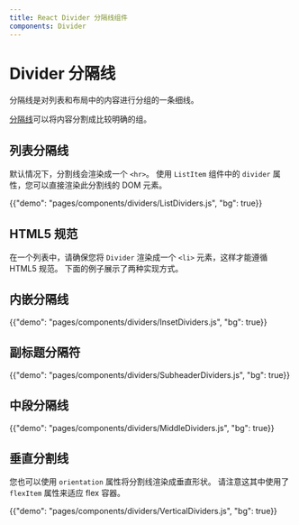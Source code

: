```yaml
---
title: React Divider 分隔线组件
components: Divider
---
```


# Divider 分隔线

<p class="description">分隔线是对列表和布局中的内容进行分组的一条细线。</p>

[分隔线](https://material.io/design/components/dividers.html)可以将内容分割成比较明确的组。

## 列表分隔线

默认情况下，分割线会渲染成一个 `<hr>`。 使用 `ListItem` 组件中的 `divider` 属性，您可以直接渲染此分割线的 DOM 元素。

{{"demo": "pages/components/dividers/ListDividers.js", "bg": true}}

## HTML5 规范

在一个列表中，请确保您将 `Divider` 渲染成一个 `<li>` 元素，这样才能遵循 HTML5 规范。 下面的例子展示了两种实现方式。

## 内嵌分隔线

{{"demo": "pages/components/dividers/InsetDividers.js", "bg": true}}

## 副标题分隔符

{{"demo": "pages/components/dividers/SubheaderDividers.js", "bg": true}}

## 中段分隔线

{{"demo": "pages/components/dividers/MiddleDividers.js", "bg": true}}

## 垂直分割线

您也可以使用 `orientation` 属性将分割线渲染成垂直形状。 请注意这其中使用了 `flexItem` 属性来适应 flex 容器。

{{"demo": "pages/components/dividers/VerticalDividers.js", "bg": true}}